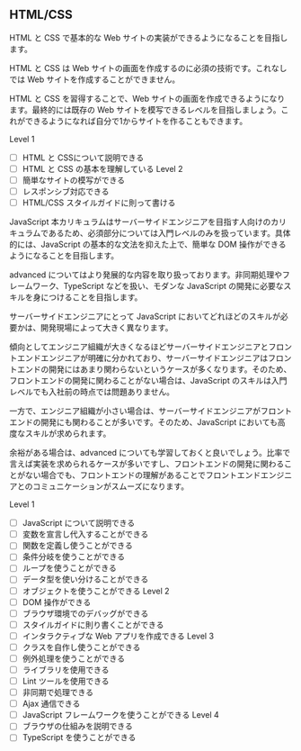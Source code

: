 ## HTML/CSS
HTML と CSS で基本的な Web サイトの実装ができるようになることを目指します。

HTML と CSS は Web サイトの画面を作成するのに必須の技術です。これなしでは Web サイトを作成することができません。

HTML と CSS を習得することで、Web サイトの画面を作成できるようになります。最終的には既存の Web サイトを模写できるレベルを目指しましょう。これができるようになれば自分で1からサイトを作ることもできます。

Level 1
 - [ ] HTML と CSSについて説明できる
 - [ ] HTML と CSS の基本を理解している
Level 2
 - [ ] 簡単なサイトの模写ができる
 - [ ] レスポンシブ対応できる
 - [ ] HTML/CSS スタイルガイドに則って書ける

 JavaScript
本カリキュラムはサーバーサイドエンジニアを目指す人向けのカリキュラムであるため、必須部分については入門レベルのみを扱っています。具体的には、JavaScript の基本的な文法を抑えた上で、簡単な DOM 操作ができるようになることを目指します。

advanced についてはより発展的な内容を取り扱っております。非同期処理やフレームワーク、TypeScript などを扱い、モダンな JavaScript の開発に必要なスキルを身につけることを目指します。

サーバーサイドエンジニアにとって JavaScript においてどれほどのスキルが必要かは、開発現場によって大きく異なります。

傾向としてエンジニア組織が大きくなるほどサーバーサイドエンジニアとフロントエンドエンジニアが明確に分かれており、サーバーサイドエンジニアはフロントエンドの開発にはあまり関わらないというケースが多くなります。そのため、フロントエンドの開発に関わることがない場合は、JavaScript のスキルは入門レベルでも入社前の時点では問題ありません。

一方で、エンジニア組織が小さい場合は、サーバーサイドエンジニアがフロントエンドの開発にも関わることが多いです。そのため、JavaScript においても高度なスキルが求められます。

余裕がある場合は、advanced についても学習しておくと良いでしょう。比率で言えば実装を求められるケースが多いですし、フロントエンドの開発に関わることがない場合でも、フロントエンドの理解があることでフロントエンドエンジニアとのコミュニケーションがスムーズになります。

Level 1
 - [ ] JavaScript について説明できる
 - [ ] 変数を宣言し代入することができる
 - [ ] 関数を定義し使うことができる
 - [ ] 条件分岐を使うことができる
 - [ ] ループを使うことができる
 - [ ] データ型を使い分けることができる
 - [ ] オブジェクトを使うことができる
Level 2
 - [ ] DOM 操作ができる
 - [ ] ブラウザ環境でのデバッグができる
 - [ ] スタイルガイドに則り書くことができる
 - [ ] インタラクティブな Web アプリを作成できる
Level 3
 - [ ] クラスを自作し使うことができる
 - [ ] 例外処理を使うことができる
 - [ ] ライブラリを使用できる
 - [ ] Lint ツールを使用できる
 - [ ] 非同期で処理できる
 - [ ] Ajax 通信できる
 - [ ] JavaScript フレームワークを使うことができる
Level 4
 - [ ] ブラウザの仕組みを説明できる
 - [ ] TypeScript を使うことができる
